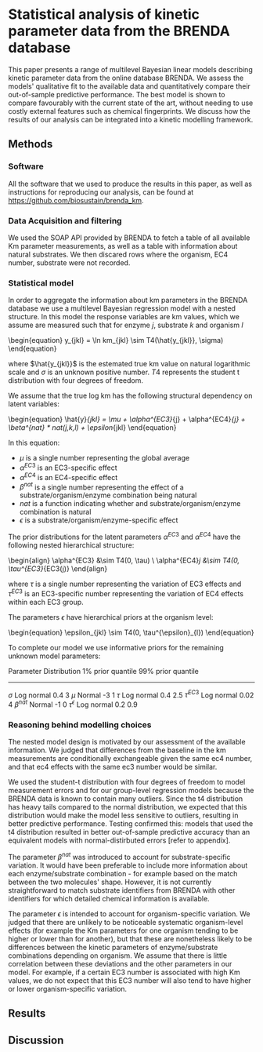 # Statistical analysis of kinetic parameter data from the BRENDA database

This paper presents a range of multilevel Bayesian linear models describing
kinetic parameter data from the online database BRENDA. We assess the models'
qualitative fit to the available data and quantitatively compare their
out-of-sample predictive performance. The best model is shown to compare
favourably with the current state of the art, without needing to use costly
external features such as chemical fingerprints. We discuss how the results of
our analysis can be integrated into a kinetic modelling framework.

## Methods

### Software

All the software that we used to produce the results in this paper, as well as
instructions for reproducing our analysis, can be found at
<https://github.com/biosustain/brenda_km>.

### Data Acquisition and filtering

We used the SOAP API provided by BRENDA to fetch a table of all available Km
parameter measurements, as well as a table with information about natural
substrates. We then discared rows where the organism, EC4 number, substrate
were not recorded.

### Statistical model

In order to aggregate the information about km parameters in the BRENDA
database we use a multilevel Bayesian regression model with a nested
structure. In this model the response variables are km values, which we assume
are measured such that for enzyme $j$, substrate $k$ and organism $l$

\begin{equation}
y_{jkl} = \ln km_{jkl} \sim T4(\hat{y_{jkl}}, \sigma)
\end{equation}

where $\hat{y_{jkl}}$ is the estemated true km value on natural logarithmic
scale and $\sigma$ is an unknown positive number. $T4$ represents the student t
distribution with four degrees of freedom.

We assume that the true log km has the following structural dependency on
latent variables:

\begin{equation}
\hat{y}_{jkl} = \mu + \alpha^{EC3}_{j} + \alpha^{EC4}_{j} + \beta^{nat} * nat(j,k,l) + \epsilon_{jkl}
\end{equation}

In this equation:
- $\mu$ is a single number representing the global average
- $\alpha^{EC3}$ is an EC3-specific effect
- $\alpha^{EC4}$ is an EC4-specific effect
- $\beta^{nat}$ is a single number representing the effect of a
  substrate/organism/enzyme combination being natural
- $nat$ is a function indicating whether and substrate/organism/enzyme
  combination is natural
- $\epsilon$ is a substrate/organism/enzyme-specific effect

The prior distributions for the latent parameters $\alpha^{EC3}$ and
$\alpha^{EC4}$ have the following nested hierarchical structure:

\begin{align}
\alpha^{EC3} &\sim T4(0, \tau) \\
\alpha^{EC4}_j &\sim T4(0, \tau^{EC3}_{EC3(j)}
\end{align}

where $\tau$ is a single number representing the variation of EC3 effects and
$\tau^{EC3}$ is an EC3-specific number representing the variation of EC4
effects within each EC3 group.

The parameters $\epsilon$ have hierarchical priors at the organism level:

\begin{equation}
\epsilon_{jkl} \sim T4(0, \tau^{\epsilon}_{l})
\end{equation}

To complete our model we use informative priors for the remaining unknown model
parameters:

Parameter           Distribution 1% prior quantile 99% prior quantile
---------           ------------ ----------------- ------------------
$\sigma$            Log normal   0.4               3
$\mu$               Normal       -3                1
$\tau$              Log normal   0.4               2.5
$\tau^{EC3}$        Log normal   0.02              4
$\beta^{nat}$       Normal       -1                0
$\tau^{\epsilon}$   Log normal   0.2               0.9


### Reasoning behind modelling choices

The nested model design is motivated by our assessment of the available
information. We judged that differences from the baseline in the km
measurements are conditionally exchangeable given the same ec4 number, and that
ec4 effects with the same ec3 number would be similar.

We used the student-t distribution with four degrees of freedom to model
measurement errors and for our group-level regression models because the BRENDA
data is known to contain many outliers. Since the t4 distribution has heavy
tails compared to the normal distribution, we expected that this distribution
would make the model less sensitive to outliers, resulting in better predictive
performance. Testing confirmed this: models that used the t4 distribution
resulted in better out-of-sample predictive accuracy than an equivalent models
with normal-distirbuted errors [refer to appendix].

The parameter $\beta^{nat}$ was introduced to account for substrate-specific
variation. It would have been preferable to include more information about each
enzyme/substrate combination - for example based on the match between the two
molecules' shape. However, it is not currently straightforward to match
substrate identifiers from BRENDA with other identifiers for which detailed
chemical information is available.

The parameter $\epsilon$ is intended to account for organism-specific
variation. We judged that there are unlikely to be noticeable systematic
organism-level effects (for example the Km parameters for one organism tending
to be higher or lower than for another), but that these are nonetheless likely
to be differences between the kinetic parameters of enzyme/substrate
combinations depending on organism. We assume that there is little correlation
between these deviations and the other parameters in our model. For example, if
a certain EC3 number is associated with high Km values, we do not expect that
this EC3 number will also tend to have higher or lower organism-specific
variation.

## Results

## Discussion





